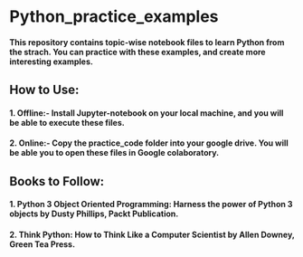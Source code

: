 # Python_practice_examples
#### This repository contains topic-wise notebook files to learn Python from the strach. You can practice with these examples, and create more interesting examples.
## How to Use:
#### 1. Offline:- Install Jupyter-notebook on your local machine, and you will be able to execute these files.
#### 2. Online:- Copy the practice_code folder into your google drive. You will be able you to open these files in Google colaboratory.

## Books to Follow:
#### 1. Python 3 Object Oriented Programming: Harness the power of Python 3 objects by Dusty Phillips, Packt Publication.
#### 2. Think Python: How to Think Like a Computer Scientist by Allen Downey, Green Tea Press.

